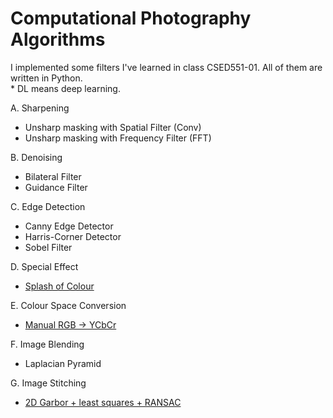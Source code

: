 # Computational Photography Algorithms

I implemented some filters I've learned in class CSED551-01. All of them are written in Python.    
\* DL means deep learning.  

A. Sharpening  
  - Unsharp masking with Spatial Filter (Conv)  
  - Unsharp masking with Frequency Filter (FFT)
  
B. Denoising   
  - Bilateral Filter  
  - Guidance Filter  
    
C. Edge Detection  
  - Canny Edge Detector  
  - Harris-Corner Detector  
  - Sobel Filter  
  
D. Special Effect  
  - [Splash of Colour](https://github.com/koominsoo/Splash_of_Colour)  
  
E. Colour Space Conversion  
  - [Manual RGB -> YCbCr](https://github.com/koominsoo/RGB2YCbCr) 

F. Image Blending
  - Laplacian Pyramid

G. Image Stitching
  - [2D Garbor + least squares + RANSAC](https://github.com/koominsoo/Image_Stitching)
